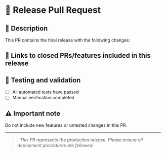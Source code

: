 # 🚀 Release Pull Request

## 📝 Description
This PR contains the final release with the following changes:
<!-- List a brief description for the main features or bug fixes -->

## 🔗 Links to closed PRs/features included in this release
<!-- List the main features or bug fixes included -->

## 🧪 Testing and validation
- [ ] All automated tests have passed
- [ ] Manual verification completed

## ⚠️ Important note
Do not include new features or untested changes in this PR.

---

> ℹ️ _This PR represents the production release. Please ensure all deployment procedures are followed._
